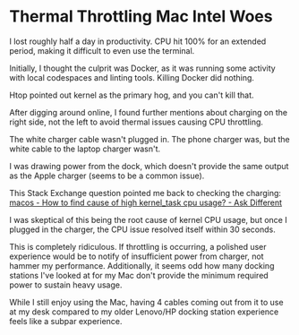 # Thermal Throttling Mac Intel Woes


I lost roughly half a day in productivity. CPU hit 100% for an extended period, making it difficult to even use the terminal.

Initially, I thought the culprit was Docker, as it was running some activity with local codespaces and linting tools.
Killing Docker did nothing.

Htop pointed out kernel as the primary hog, and you can&#39;t kill that.

After digging around online, I found further mentions about charging on the right side, not the left to avoid thermal issues causing CPU throttling.

The white charger cable wasn&#39;t plugged in.
The phone charger was, but the white cable to the laptop charger wasn&#39;t.

I was drawing power from the dock, which doesn&#39;t provide the same output as the Apple charger (seems to be a common issue).

This Stack Exchange question pointed me back to checking the charging: [macos - How to find cause of high kernel_task cpu usage? - Ask Different](https://apple.stackexchange.com/questions/363337/how-to-find-cause-of-high-kernel-task-cpu-usage)

I was skeptical of this being the root cause of kernel CPU usage, but once I plugged in the charger, the CPU issue resolved itself within 30 seconds.

This is completely ridiculous.
If throttling is occurring, a polished user experience would be to notify of insufficient power from charger, not hammer my performance.
Additionally, it seems odd how many docking stations I&#39;ve looked at for my Mac don&#39;t provide the minimum required power to sustain heavy usage.

While I still enjoy using the Mac, having 4 cables coming out from it to use at my desk compared to my older Lenovo/HP docking station experience feels like a subpar experience.

